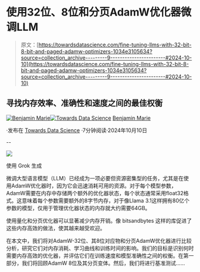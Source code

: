 # 使用32位、8位和分页AdamW优化器微调LLM

> 原文：[https://towardsdatascience.com/fine-tuning-llms-with-32-bit-8-bit-and-paged-adamw-optimizers-1034e3105634?source=collection_archive---------9-----------------------#2024-10-10](https://towardsdatascience.com/fine-tuning-llms-with-32-bit-8-bit-and-paged-adamw-optimizers-1034e3105634?source=collection_archive---------9-----------------------#2024-10-10)

## 寻找内存效率、准确性和速度之间的最佳权衡

[](https://medium.com/@bnjmn_marie?source=post_page---byline--1034e3105634--------------------------------)[![Benjamin Marie](../Images/3ea1ad230cb1e67610418a8e36a5e5dd.png)](https://medium.com/@bnjmn_marie?source=post_page---byline--1034e3105634--------------------------------)[](https://towardsdatascience.com/?source=post_page---byline--1034e3105634--------------------------------)[![Towards Data Science](../Images/a6ff2676ffcc0c7aad8aaf1d79379785.png)](https://towardsdatascience.com/?source=post_page---byline--1034e3105634--------------------------------) [Benjamin Marie](https://medium.com/@bnjmn_marie?source=post_page---byline--1034e3105634--------------------------------)

·发布在 [Towards Data Science](https://towardsdatascience.com/?source=post_page---byline--1034e3105634--------------------------------) ·7分钟阅读·2024年10月10日

--

![](../Images/812b382ba4f0564091b02974dfb093d7.png)

使用 Grok 生成

微调大型语言模型（LLM）已经成为一项必要但资源密集型的任务，尤其是在使用AdamW优化器时，因为它会迅速消耗可用的资源。对于每个模型参数，AdamW需要在内存中存储两个额外的优化器状态，每个状态通常采用float32格式。这意味着每个参数需要额外的8字节内存，对于像Llama 3.1这样拥有80亿个参数的模型，仅用于管理优化器状态的内存就大约需要64GB。

使用量化和分页优化器可以显著减少内存开销。像 bitsandbytes 这样的库促进了这些内存高效的做法，使其越来越受欢迎。

在本文中，我们将对AdamW-32位、其8位对应物和分页AdamW优化器进行比较分析，研究它们对内存消耗、学习曲线和训练时间的影响。我们的目标是识别何时需要内存高效的优化器，并评估它们在训练速度和模型准确性之间的权衡。在第一部分，我们将回顾AdamW 8位及其分页变体。然后，我们将进行基准测试……
